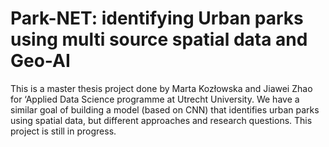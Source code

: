 <h1> Park-NET: identifying Urban parks using multi source spatial data and Geo-AI </h1>

This is a master thesis project done by Marta Kozłowska and Jiawei Zhao for ‘Applied Data Science programme at Utrecht University. We have a similar goal of building a model (based on CNN) that identifies urban parks using spatial data, but different approaches and research questions.
This project is still in progress.
